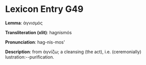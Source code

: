 # Lexicon Entry G49

**Lemma**: ἁγνισμός

**Transliteration (xlit)**: hagnismós

**Pronunciation**: hag-nis-mos'

**Description**:
from ἁγνίζω; a cleansing (the act), i.e. (ceremonially) lustration:--purification.
